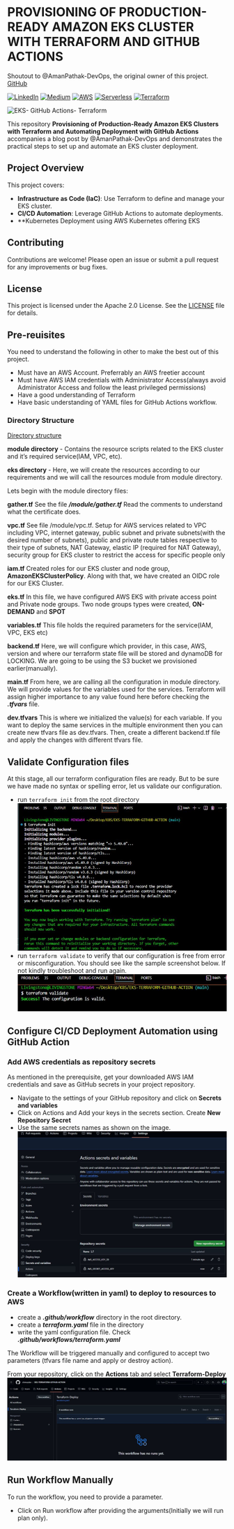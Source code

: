 # PROVISIONING OF PRODUCTION-READY AMAZON EKS CLUSTER WITH TERRAFORM AND GITHUB ACTIONS
Shoutout to @AmanPathak-DevOps, the original owner of this project. [GitHub](https://github.com/AmanPathak-DevOps/EKS-Terraform-GitHub-Actions?tab=readme-ov-file)

[![LinkedIn](https://img.shields.io/badge/Connect%20with%20me%20on-LinkedIn-blue.svg)](https://www.linkedin.com/in/livingstone-chimezie)
[![Medium](https://img.shields.io/badge/Medium-12100E?style=for-the-badge&logo=medium&logoColor=white)](https://medium.com/@ochuba)
[![AWS](https://img.shields.io/badge/AWS-%F0%9F%9B%A1-orange)](https://aws.amazon.com)
[![Serverless](https://img.shields.io/badge/Serverless-%E2%9A%A1%EF%B8%8F-blueviolet)](https://www.serverless.com)
[![Terraform](https://img.shields.io/badge/Terraform-%E2%9C%A8-lightgrey)](https://www.terraform.io)

![EKS- GitHub Actions- Terraform](assets/Presentation1.gif)

This repository **Provisioning of Production-Ready Amazon EKS Clusters with Terraform and Automating Deployment with GitHub Actions** accompanies a blog post by @AmanPathak-DevOps and demonstrates the practical steps to set up and automate an EKS cluster deployment.

## Project Overview
This project covers:
- **Infrastructure as Code (IaC)**: Use Terraform to define and manage your EKS cluster.
- **CI/CD Automation**: Leverage GitHub Actions to automate deployments.
- **Kubernetes Deployment using AWS Kubernetes offering EKS

## Contributing
Contributions are welcome! Please open an issue or submit a pull request for any improvements or bug fixes.

## License
This project is licensed under the Apache 2.0 License. See the [LICENSE](LICENSE) file for details.

## Pre-reuisites
You need to understand the following in other to make the best out of this project.

-   Must have an AWS Account. Preferrably an AWS freetier account
-   Must have AWS IAM credentials with Administrator Access(always avoid Administrator Access and follow the least privileged permissions)
-   Have a good understanding of Terraform
-   Have basic understanding of YAML files for GitHub Actions workflow.

### Directory Structure
[Directory structure](assets/)

**module directory** - Contains the resource scripts related to the EKS cluster and it’s required service(IAM, VPC, etc).

**eks directory** - Here, we will create the resources according to our requirements and we will call the resources module from module directory.

Lets begin with the module directory files:

**gather.tf**
See the file ***/module/gather.tf*** Read the comments to understand what the certificate does.

**vpc.tf**
See file /module/vpc.tf. Setup for AWS services related to VPC including VPC, internet gateway, public subnet and private subnets(with the desired number of subnets), public and private route tables respective to their type of subnets, NAT Gateway, elastic IP (required for NAT Gateway), security group for EKS cluster to restrict the access for specific people only

**iam.tf**
Created roles for our EKS cluster and node group, **AmazonEKSClusterPolicy**. Along with that, we have created an OIDC role for our EKS Cluster.

**eks.tf**
In this file, we have configured AWS EKS with private access point and Private node groups. Two node groups types were created, **ON-DEMAND** and **SPOT**

**variables.tf**
This file holds the required parameters for the service(IAM, VPC, EKS etc)

**backend.tf**
Here, we will configure which provider, in this case, AWS, version and where our terraform state file will be stored and dynamoDB for LOCKING. We are going to be using the S3 bucket we provisioned earlier(manually).

**main.tf**
From here, we are calling all the configuration in module directory. We will provide values for the variables used for the services. Terraform will assign higher importance to any value found here before checking the ***.tfvars*** file.

**dev.tfvars**
This is where we initialized the value(s) for each variable. If you want to deploy the same services in the multiple environment then you can create new tfvars file as dev.tfvars. Then, create a different backend.tf file and apply the changes with different tfvars file.

## Validate Configuration files
At this stage, all our terraform configuration files are ready. But to be sure we have made no syntax or spelling error, let us validate our configuration.
- run `terraform init` from the root directory
![Initialize Terraform](assets/validate.JPG)
- run `terraform validate` to verify that our configuration is free from error or misconfiguration. You should see like the sample screenshot below. If not kindly troubleshoot and run again.
![Validate](assets/valid.JPG)

## Configure CI/CD Deployment Automation using GitHub Action

### Add AWS credentials as repository secrets
As mentioned in the prerequisite, get your downloaded AWS IAM credentials and save as GitHub secrets in your project repository.

- Navigate to the settings of your GitHub repository and click on **Secrets and variables**
- Click on Actions and Add your keys in the secrets section. Create **New Repository Secret**
- Use the same secrets names as shown on the image.
![Create Secrets](assets/add_secrets.JPG)

### Create a Workflow(written in yaml) to deploy to resources to AWS
- create a ***.github/workflow*** directory in the root directory.
- create a ***terraform.yaml*** file in the directory
- write the yaml configuration file. Check ***.github/workflows/terraform.yaml***

The Workflow will be triggered manually and configured to accept two parameters (tfvars file name and apply or destroy action).

From your repository, click on the **Actions** tab and select **Terraform-Deploy**
![Workflow](assets/workflow.JPG)

## Run Workflow Manually
To run the workflow, you need to provide a parameter.
- Click on Run workflow after providing the arguments(Initially we will run plan only).